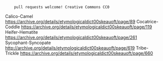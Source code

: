 		pull requests welcome! Creative Commons CC0
		
Calico-Camel https://archive.org/details/etymologicaldict00skeauoft/page/89
Cocatrice-Coddle https://archive.org/details/etymologicaldict00skeauoft/page/119
Heifer-Hematite https://archive.org/details/etymologicaldict00skeauoft/page/261
Sycophant-Syncopate http://archive.org/details/etymologicaldict00skeauoft/page/619
Tribe-Trickle https://archive.org/details/etymologicaldict00skeauoft/page/660
